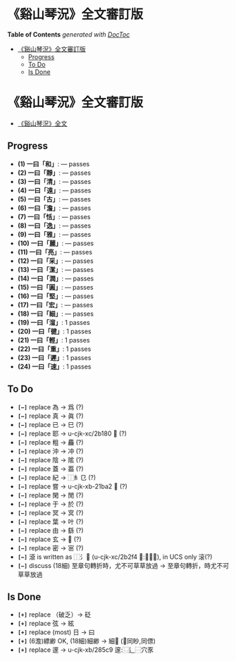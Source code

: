 

# 《谿山琴況》全文審訂版

<!-- START doctoc generated TOC please keep comment here to allow auto update -->
<!-- DON'T EDIT THIS SECTION, INSTEAD RE-RUN doctoc TO UPDATE -->
**Table of Contents**  *generated with [DocToc](https://github.com/thlorenz/doctoc)*

- [《谿山琴況》全文審訂版](#%E8%B0%BF%E5%B1%B1%E7%90%B4%E6%B3%81%E5%85%A8%E6%96%87%E5%AF%A9%E8%A8%82%E7%89%88)
  - [Progress](#progress)
  - [To Do](#to-do)
  - [Is Done](#is-done)

<!-- END doctoc generated TOC please keep comment here to allow auto update -->


# 《谿山琴況》全文審訂版


* [《谿山琴況》全文](./xishanqinkuang.text.md)

## Progress

* **(1) 一曰「和」**: — passes
* **(2) 一曰「靜」**: — passes
* **(3) 一曰「清」**: — passes
* **(4) 一曰「遠」**: — passes
* **(5) 一曰「古」**: — passes
* **(6) 一曰「澹」**: — passes
* **(7) 一曰「恬」**: — passes
* **(8) 一曰「逸」**: — passes
* **(9) 一曰「雅」**: — passes
* **(10) 一曰「麗」**: — passes
* **(11) 一曰「亮」**: — passes
* **(12) 一曰「采」**: — passes
* **(13) 一曰「潔」**: — passes
* **(14) 一曰「潤」**: — passes
* **(15) 一曰「圓」**: — passes
* **(16) 一曰「堅」**: — passes
* **(17) 一曰「宏」**: — passes
* **(18) 一曰「細」**: — passes
* **(19) 一曰「溜」**: 1 passes
* **(20) 一曰「徤」**: 1 passes
* **(21) 一曰「輕」**: 1 passes
* **(22) 一曰「重」**: 1 passes
* **(23) 一曰「遲」**: 1 passes
* **(24) 一曰「速」**: 1 passes

## To Do

* **`[—]`** replace 為 -> 爲 (?)
* **`[—]`** replace 真 -> 眞 (?)
* **`[—]`** replace 已 -> 巳 (?)
* **`[—]`** replace 耶 -> u-cjk-xc/2b180 𫆀 (?)
* **`[—]`** replace 粗 -> 麤 (?)
* **`[—]`** replace 沖 -> 冲 (?)
* **`[—]`** replace 陰 -> 隂 (?)
* **`[—]`** replace 蓋 -> 葢 (?)
* **`[—]`** replace 紀 -> ⿰糹㔾 (?)
* **`[—]`** replace 嘗 -> u-cjk-xb-21ba2 𡮢 (?)
* **`[—]`** replace 閑 -> 閒 (?)
* **`[—]`** replace 于 -> 於 (?)
* **`[—]`** replace 冥 -> 㝠 (?)
* **`[—]`** replace 葉 -> 叶 (?)
* **`[—]`** replace 由 -> 繇 (?)
* **`[—]`** replace 玄 -> 𤣥 (?)
* **`[—]`** replace 密 -> 宻 (?)
* **`[—]`** 滾 is written as ⿰氵𫋴 (u-cjk-xc/2b2f4 𫋴:⿱六衣), in UCS only 滚(?)
* **`[—]`** discuss (18細) 至章句轉折時，尤不可草草放過 -> 至章句轉折，時尤不可草草放過

## Is Done

* **`[+]`** replace （破乏）-> 砭
* **`[+]`** replace 弦 -> 絃
* **`[+]`** replace (most) 日 -> 曰
* **`[+]`** (6澹)縹緲 OK, (18細)細緲 -> 細𦕈 (𦕈同眇,同僄)
* **`[+]`** replace 邃 -> u-cjk-xb/285c9 𨗉:⿺辶⿱穴豕




